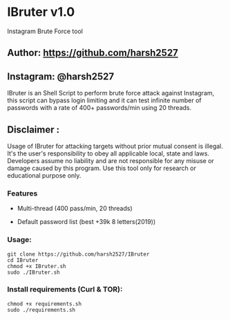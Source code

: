 # IBruter v1.0
 Instagram Brute Force tool

## Author: https://github.com/harsh2527

## Instagram: @harsh2527

IBruter is an Shell Script to perform  brute force attack against Instagram, this script can bypass login limiting and it can test infinite number of passwords with a rate of 400+ passwords/min using 20 threads.

## Disclaimer :

Usage of IBruter for attacking targets without prior mutual consent is illegal. It's the user's responsibility to obey all applicable local, state and laws. Developers assume no liability and are not responsible for any misuse or damage caused by this program. Use this tool only for research or educational purpose only.



### Features
- Multi-thread (400 pass/min, 20 threads)

- Default password list (best +39k 8 letters(2019))


### Usage:
```
git clone https://github.com/harsh2527/IBruter
cd IBruter
chmod +x IBruter.sh
sudo ./IBruter.sh
```

### Install requirements (Curl & TOR):

```
chmod +x requirements.sh
sudo ./requirements.sh
```
